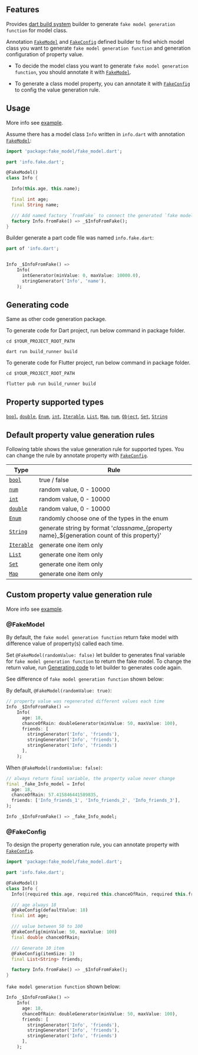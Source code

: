 ## Features

Provides [dart build system] builder to generate `fake model generation function` for model class.

Annotation [`FakeModel`] and [`FakeConfig`] defined builder to find which model class you want to
generate `fake model generation function` and
generation configuration of property value.

* To decide the model class you want to generate `fake model generation function`, you should annotate it
  with [`FakeModel`].


* To generate a class model property, you can annotate it with [`FakeConfig`] to config the value generation rule.

## Usage

More info see [example].

Assume there has a model class `Info` written in `info.dart` with annotation [`FakeModel`]:

```dart
import 'package:fake_model/fake_model.dart';

part 'info.fake.dart';

@FakeModel()
class Info {

  Info(this.age, this.name);

  final int age;
  final String name;

  /// Add named factory `fromFake` to connect the generated `fake model generation function` [_$InfoFromFake()].
  factory Info.fromFake() => _$InfoFromFake();
}
```

Builder generate a part code file was named `info.fake.dart`:

```dart
part of 'info.dart';


Info _$InfoFromFake() =>
    Info(
      intGenerator(minValue: 0, maxValue: 10000.0),
      stringGenerator('Info', 'name'),
    );
```

## Generating code

Same as other code generation package.

To generate code for Dart project, run below command in package folder.

```shell
cd $YOUR_PROJECT_ROOT_PATH

dart run build_runner build
```

To generate code for Flutter project, run below command in package folder.

```shell
cd $YOUR_PROJECT_ROOT_PATH

flutter pub run build_runner build
```

## Property supported types

[`bool`], [`double`], [`Enum`], [`int`], [`Iterable`], [`List`], [`Map`], [`num`], [`Object`], [`Set`], [`String`]

## Default property value generation rules

Following table shows the value generation rule for supported types. You can change the rule by annotate property
with [`FakeConfig`].

| Type         | Rule                                                                                              |
|--------------|---------------------------------------------------------------------------------------------------|
| [`bool`]     | true / false                                                                                      |
| [`num`]      | random value, 0 - 10000                                                                           |
| [`int`]      | random value, 0 - 10000                                                                           |
| [`double`]   | random value, 0 - 10000                                                                           |
| [`Enum`]     | randomly choose one of the types in the enum                                                      |
| [`String`]   | generate string by format '${class name}\_${property name}\_${generation count of this property}' |
| [`Iterable`] | generate one item only                                                                            |
| [`List`]     | generate one item only                                                                            |
| [`Set`]      | generate one item only                                                                            |
| [`Map`]      | generate one item only                                                                            |

## Custom property value generation rule

More info see [example].

### @FakeModel
By default, the `fake model generation function` return fake model with difference value of property(s) called each
time.

Set `@FakeModel(randomValue: false)` let builder to generates final variable for `fake model generation function` to
return the fake model.
To change the return value, run [Generating code](#Generating-code) to let builder to generates code again.

See difference of `fake model generation function` shown below:

By default, `@FakeModel(randomValue: true)`:

```dart
// property value was regenerated different values each time 
Info _$InfoFromFake() =>
    Info(
      age: 18,
      chanceOfRain: doubleGenerator(minValue: 50, maxValue: 100),
      friends: [
        stringGenerator('Info', 'friends'),
        stringGenerator('Info', 'friends'),
        stringGenerator('Info', 'friends')
      ],
    );
```

When `@FakeModel(randomValue: false)`:

```dart
// always return final variable, the property value never change
final _fake_Info_model = Info(
  age: 18,
  chanceOfRain: 57.415846441589835,
  friends: ['Info_friends_1', 'Info_friends_2', 'Info_friends_3'],
);

Info _$InfoFromFake() => _fake_Info_model;
```
### @FakeConfig
To design the property generation rule, you can annotate property with [`FakeConfig`].

```dart
import 'package:fake_model/fake_model.dart';

part 'info.fake.dart';

@FakeModel()
class Info {
  Info({required this.age, required this.chanceOfRain, required this.friends});

  /// age always 18
  @FakeConfig(defaultValue: 18)
  final int age;

  /// value between 50 to 100
  @FakeConfig(minValue: 50, maxValue: 100)
  final double chanceOfRain;

  /// Generate 10 item
  @FakeConfig(itemSize: 3)
  final List<String> friends;

  factory Info.fromFake() => _$InfoFromFake();
}
```

`fake model generation function` shown below:

```dart
Info _$InfoFromFake() =>
    Info(
      age: 18,
      chanceOfRain: doubleGenerator(minValue: 50, maxValue: 100),
      friends: [
        stringGenerator('Info', 'friends'),
        stringGenerator('Info', 'friends'),
        stringGenerator('Info', 'friends')
      ],
    );
```

[example]: https://github.com/zyzdev/fake_model/tree/main/example

[dart build system]: https://github.com/dart-lang/build

[`FakeModel`]: https://pub.dev/documentation/fake_model/latest/fake_model/FakeModel-class.html

[`FakeConfig`]: https://pub.dev/documentation/fake_model/latest/fake_model/FakeConfig-class.html

[`bool`]: https://api.dart.dev/stable/dart-core/bool-class.html

[`double`]: https://api.dart.dev/stable/dart-core/double-class.html

[`Enum`]: https://api.dart.dev/stable/dart-core/Enum-class.html

[`int`]: https://api.dart.dev/stable/dart-core/int-class.html

[`Iterable`]: https://api.dart.dev/stable/dart-core/Iterable-class.html

[`List`]: https://api.dart.dev/stable/dart-core/List-class.html

[`Map`]: https://api.dart.dev/stable/dart-core/Map-class.html

[`num`]: https://api.dart.dev/stable/dart-core/num-class.html

[`Object`]: https://api.dart.dev/stable/dart-core/Object-class.html

[`Set`]: https://api.dart.dev/stable/dart-core/Set-class.html

[`String`]: https://api.dart.dev/stable/dart-core/String-class.html